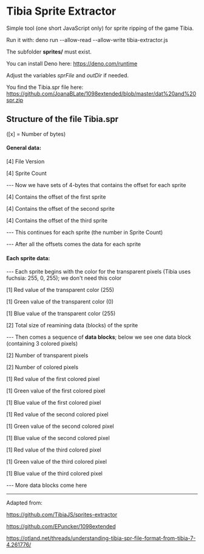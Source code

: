 # Tibia Sprite Extractor

Simple tool (one short JavaScript only) for sprite ripping of the game Tibia.

Run it with: deno run --allow-read --allow-write tibia-extractor.js

The subfolder **sprites/** must exist.

You can install Deno here: https://deno.com/runtime

Adjust the variables *sprFile* and *outDir* if needed.

You find the Tibia.spr file here: https://github.com/JoanaBLate/1098extended/blob/master/dat%20and%20spr.zip

## Structure of the file Tibia.spr

([x] = Number of bytes)

#### General data:

[4] File Version

[4] Sprite Count

--- Now we have sets of 4-bytes that contains the offset for each sprite

[4] Contains the offset of the first sprite

[4] Contains the offset of the second sprite

[4] Contains the offset of the third sprite

--- This continues for each sprite (the number in Sprite Count)

--- After all the offsets comes the data for each sprite

#### Each sprite data:

--- Each sprite begins with the color for the transparent pixels (Tibia uses fuchsia: 255, 0, 255); we don't need this color

[1] Red value of the transparent color (255)

[1] Green value of the transparent color (0)

[1] Blue value of the transparent color (255)

[2] Total size of reamining data (blocks) of the sprite

--- Then comes a sequence of **data blocks**; below we see one data block (containing 3 colored pixels)

[2] Number of transparent pixels

[2] Number of colored pixels 

[1] Red value of the first colored pixel

[1] Green value of the first colored pixel

[1] Blue value of the first colored pixel

[1] Red value of the second colored pixel

[1] Green value of the second colored pixel

[1] Blue value of the second colored pixel

[1] Red value of the third colored pixel

[1] Green value of the third colored pixel

[1] Blue value of the third colored pixel

--- More data blocks come here

<HR>

Adapted from:

https://github.com/TibiaJS/sprites-extractor

https://github.com/EPuncker/1098extended

https://otland.net/threads/understanding-tibia-spr-file-format-from-tibia-7-4.261776/
